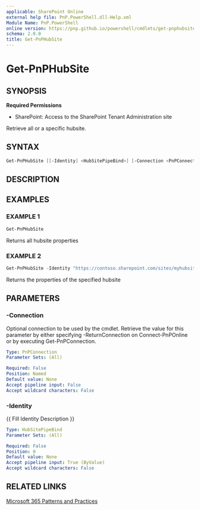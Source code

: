 ```yaml
---
applicable: SharePoint Online
external help file: PnP.PowerShell.dll-Help.xml
Module Name: PnP.PowerShell
online version: https://pnp.github.io/powershell/cmdlets/get-pnphubsite
schema: 2.0.0
title: Get-PnPHubSite
---
```


# Get-PnPHubSite

## SYNOPSIS

**Required Permissions**

* SharePoint: Access to the SharePoint Tenant Administration site

Retrieve all or a specific hubsite.

## SYNTAX

```powershell
Get-PnPHubSite [[-Identity] <HubSitePipeBind>] [-Connection <PnPConnection>] [<CommonParameters>]
```

## DESCRIPTION

## EXAMPLES

### EXAMPLE 1
```powershell
Get-PnPHubSite
```

Returns all hubsite properties

### EXAMPLE 2
```powershell
Get-PnPHubSite -Identity "https://contoso.sharepoint.com/sites/myhubsite"
```

Returns the properties of the specified hubsite

## PARAMETERS

### -Connection
Optional connection to be used by the cmdlet. Retrieve the value for this parameter by either specifying -ReturnConnection on Connect-PnPOnline or by executing Get-PnPConnection.

```yaml
Type: PnPConnection
Parameter Sets: (All)

Required: False
Position: Named
Default value: None
Accept pipeline input: False
Accept wildcard characters: False
```

### -Identity
{{ Fill Identity Description }}

```yaml
Type: HubSitePipeBind
Parameter Sets: (All)

Required: False
Position: 0
Default value: None
Accept pipeline input: True (ByValue)
Accept wildcard characters: False
```

## RELATED LINKS

[Microsoft 365 Patterns and Practices](https://aka.ms/m365pnp)